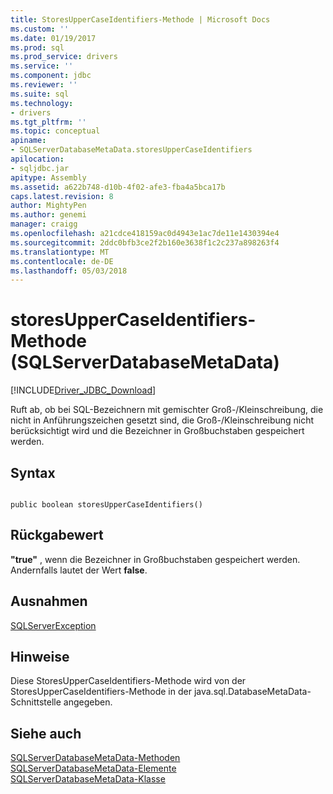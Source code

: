 ```yaml
---
title: StoresUpperCaseIdentifiers-Methode | Microsoft Docs
ms.custom: ''
ms.date: 01/19/2017
ms.prod: sql
ms.prod_service: drivers
ms.service: ''
ms.component: jdbc
ms.reviewer: ''
ms.suite: sql
ms.technology:
- drivers
ms.tgt_pltfrm: ''
ms.topic: conceptual
apiname:
- SQLServerDatabaseMetaData.storesUpperCaseIdentifiers
apilocation:
- sqljdbc.jar
apitype: Assembly
ms.assetid: a622b748-d10b-4f02-afe3-fba4a5bca17b
caps.latest.revision: 8
author: MightyPen
ms.author: genemi
manager: craigg
ms.openlocfilehash: a21cdce418159ac0d4943e1ac7de11e1430394e4
ms.sourcegitcommit: 2ddc0bfb3ce2f2b160e3638f1c2c237a898263f4
ms.translationtype: MT
ms.contentlocale: de-DE
ms.lasthandoff: 05/03/2018
---
```

# <a name="storesuppercaseidentifiers-method-sqlserverdatabasemetadata"></a>storesUpperCaseIdentifiers-Methode (SQLServerDatabaseMetaData)
[!INCLUDE[Driver_JDBC_Download](../../../includes/driver_jdbc_download.md)]

  Ruft ab, ob bei SQL-Bezeichnern mit gemischter Groß-/Kleinschreibung, die nicht in Anführungszeichen gesetzt sind, die Groß-/Kleinschreibung nicht berücksichtigt wird und die Bezeichner in Großbuchstaben gespeichert werden.  
  
## <a name="syntax"></a>Syntax  
  
```  
  
public boolean storesUpperCaseIdentifiers()  
```  
  
## <a name="return-value"></a>Rückgabewert  
 **"true"** , wenn die Bezeichner in Großbuchstaben gespeichert werden. Andernfalls lautet der Wert **false**.  
  
## <a name="exceptions"></a>Ausnahmen  
 [SQLServerException](../../../connect/jdbc/reference/sqlserverexception-class.md)  
  
## <a name="remarks"></a>Hinweise  
 Diese StoresUpperCaseIdentifiers-Methode wird von der StoresUpperCaseIdentifiers-Methode in der java.sql.DatabaseMetaData-Schnittstelle angegeben.  
  
## <a name="see-also"></a>Siehe auch  
 [SQLServerDatabaseMetaData-Methoden](../../../connect/jdbc/reference/sqlserverdatabasemetadata-methods.md)   
 [SQLServerDatabaseMetaData-Elemente](../../../connect/jdbc/reference/sqlserverdatabasemetadata-members.md)   
 [SQLServerDatabaseMetaData-Klasse](../../../connect/jdbc/reference/sqlserverdatabasemetadata-class.md)  
  
  
